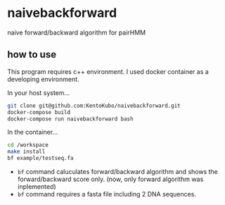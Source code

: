 # naivebackforward
naive forward/backward algorithm for pairHMM

## how to use

This program requires c++ environment.
I used docker container as a developing environment.

In your host system...
```bash
git clone git@github.com:KentoKubo/naivebackforward.git
docker-compose build
docker-compose run naivebackforward bash
```

In the container...
```bash
cd /workspace
make install
bf example/testseq.fa
```

- `bf` command caluculates forward/backward algorithm and shows the forward/backward score only. (now, only forward algorithm was inplemented)
- `bf` command requires a fasta file including 2 DNA sequences.